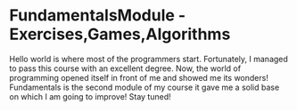 # FundamentalsModule - Exercises,Games,Algorithms
Hello world is where most of the programmers start.
Fortunately, I managed to pass this course with an excellent degree. Now, the world
of programming opened itself in front of me and showed me its wonders!
Fundamentals is the second module of my course it gave me a solid base on which
I am going to improve! Stay tuned!
